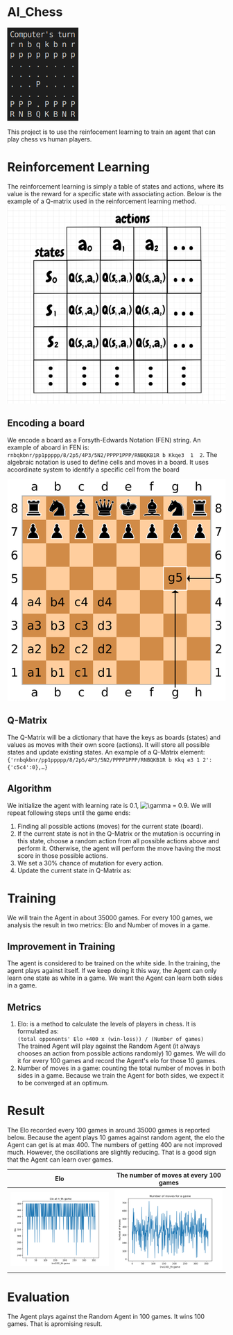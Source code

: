 # AI_Chess
![demo](demo.gif)

This project is to use the reinfocement learning to train an agent that can play chess vs human players.

# Reinforcement Learning
The reinforcement learning is simply a table of states and actions, where its value is the reward for a specific state with associating action. Below is the example of a Q-matrix used in the reinforcement learning method.
![](example.png)
## Encoding a board

We  encode  a  board  as  a  Forsyth-Edwards  Notation  (FEN) string. An  example  of  aboard in FEN is:  `rnbqkbnr/pp1ppppp/8/2p5/4P3/5N2/PPPP1PPP/RNBQKB1R b Kkqe3  1  2`.   The  algebraic  notation  is  used  to  define  cells  and  moves  in  a  board.   It  uses  acoordinate system to identify a specific cell from the board

![](1.png)

## Q-Matrix
The Q-Matrix will be a dictionary that have the keys as boards (states) and values as moves with their own score (actions). It will store all possible states and update existing states.
An example of a Q-Matrix element: `{'rnbqkbnr/pp1ppppp/8/2p5/4P3/5N2/PPPP1PPP/RNBQKB1R b Kkq e3 1 2': {'c5c4':0},…}`

## Algorithm
We initialize the agent with learning rate is 0.1, ![\gamma](https://latex.codecogs.com/png.latex?\dpi{200}\gamma) = 0.9. We will repeat following steps until the game ends:
1. Finding all possible actions (moves) for the current state (board).
2. If the current state is not in the Q-Matrix or the mutation is occurring in this state, choose a random action from all possible actions above and perform it. Otherwise, the agent will perform the move having the most score in those possible actions. 
3. We set a 30% chance of mutation for every action. 
4. Update the current state in Q-Matrix as: 
# Training
We will train the Agent in about 35000 games. For every 100 games, we analysis the result in two metrics: Elo and Number of moves in a game.
## Improvement in Training
The agent is considered to be trained on the white side. In the training, the agent plays against itself. If we keep doing it this way, the Agent can only learn one state as white in a game. We want the Agent can learn both sides in a game. 
## Metrics
1.  Elo: is a method to calculate the levels of players in chess. It is formulated as:
\
`(total opponents' Elo +400 x (win-loss)) / (Number of games)`
\
The trained Agent will play against the Random Agent (it always chooses an action from possible actions randomly) 10 games. We will do it for every 100 games and record the Agent's elo for those 10 games. 
2. Number of moves in a game: counting the total number of moves in both sides in a game. Because we train the Agent for both sides, we expect it to be converged at an optimum. 

# Result 
The Elo recorded every 100 games in around 35000 games is reported below. Because the agent plays 10 games against random agent, the elo the Agent can get is at max 400. The numbers of getting 400 are not improved much. However, the oscillations are slightly reducing. That is a good sign that the Agent can learn over games. 

Elo         |  The number of moves at every 100 games
:-------------------------:|:-------------------------:
![elo](elo.png)  |  ![moves](stat.png)

# Evaluation
The Agent plays against the Random Agent in 100 games.  It wins 100 games.  That is apromising result.